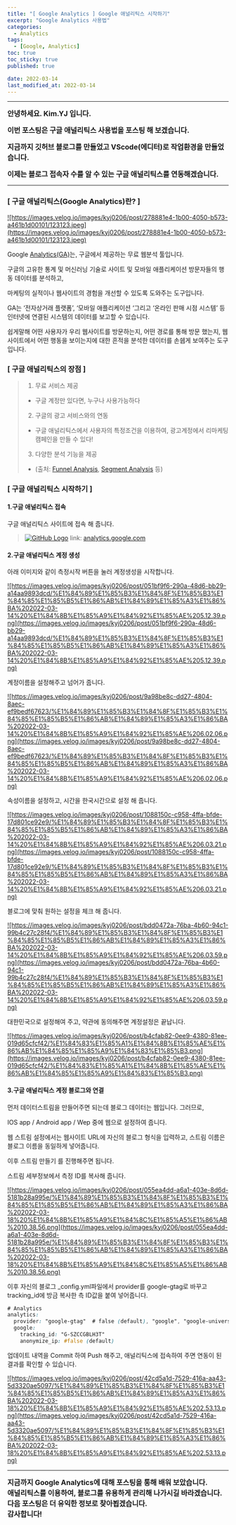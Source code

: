 ```yaml
---
title: "[ Google Analytics ] Google 애널리틱스 시작하기"
excerpt: "Google Analytics 사용법"
categories:
  - Analytics
tags:
  - [Google, Analytics]
toc: true
toc_sticky: true
published: true

date: 2022-03-14
last_modified_at: 2022-03-14
---
```


---

<span style='font-size:1rem'>**안녕하세요. Kim.YJ 입니다.**</span>

<span style='font-size:1rem'>**이번 포스팅은 구글 애널리틱스 사용법을 포스팅 해 보겠습니다.**</span>

<span style='font-size:1rem'>**지금까지 깃허브 블로그를 만들었고 VScode(에디터)로 작업환경을 만들었습니다.**</span>

<span style='font-size:1rem'>**이제는 블로그 접속자 수를 알 수 있는 구글 애널리틱스를 연동해겠습니다.**</span>

---

### [ 구글 애널리틱스(Google Analytics)란? ] <br>

<a href="https://images.velog.io/images/kyj0206/post/278881e4-1b00-4050-b573-a461b1d00101/123123.jpeg">
![https://images.velog.io/images/kyj0206/post/278881e4-1b00-4050-b573-a461b1d00101/123123.jpeg](https://images.velog.io/images/kyj0206/post/278881e4-1b00-4050-b573-a461b1d00101/123123.jpeg)
</a>

Google <a href='https://analytics.google.com/' target="_blank">Analytics(GA)</a>는, 구글에서 제공하는 무료 웹분석 툴입니다.

구글의 고유한 통계 및 머신러닝 기술로 사이트 및 모바일 애플리케이션 방문자들의 행동 데이터를 분석하고,

마케팅의 실적이나 웹사이트의 경험을 개선할 수 있도록 도와주는 도구입니다.

GA는 ‘전자상거래 플랫폼’, ‘모바일 애플리케이션 ‘그리고 ‘온라인 판매 시점 시스템’ 등 인터넷에 연결된 시스템의 데이터를 보고할 수 있습니다.

쉽게말해 어떤 사용자가 우리 웹사이트를 방문하는지, 어떤 경로를 통해 방문 했는지, 웹사이트에서 어떤 행동을 보이는지에 대한 흔적을 분석한 데이터를 손쉡게 보여주는 도구입니다.

### [ 구글 애널리틱스의 장점 ]

> 1. 무료 서비스 제공
>
> - 구글 계정만 있다면, 누구나 사용가능하다
>
> 2. 구글의 광고 서비스와의 연동
>
> - 구글 애널리틱스에서 사용자의 특정조건을 이용하여, 광고계정에서 리마케팅 캠페인을 만들 수 있다!
>
> 3. 다양한 분석 기능을 제공
>
> - (출처: <a href='https://blog.naver.com/PostView.nhn?blogId=sanalytica&logNo=222195954338' target="_blank">Funnel Analysis</a>, <a href='https://support.google.com/analytics/answer/3125360?hl=ko#zippy=%2C%EC%9D%B4-%EB%8F%84%EC%9B%80%EB%A7%90%EC%97%90-%EB%82%98%EC%99%80-%EC%9E%88%EB%8A%94-%EB%82%B4%EC%9A%A9%EC%9D%80-%EB%8B%A4%EC%9D%8C%EA%B3%BC-%EA%B0%99%EC%8A%B5%EB%8B%88%EB%8B%A4' target="_blank">Segment Analysis</a> 등)

### [ 구글 애널리틱스 시작하기 ]

#### 1.구글 애널리틱스 접속

구글 애널리틱스 사이트에 접속 해 줍니다.

> <a href='https://analytics.google.com/analytics/web/provision/?authuser=1#/provision' target="_blank">![GitHub Logo](https://images.velog.io/images/kyj0206/post/2a5e61cd-48c1-4f58-b61e-c72da736c44e/mainmain.png)</a>
> link: <a href='https://analytics.google.com/analytics/web/provision/?authuser=1#/provision' target="_blank">analytics.google.com</a>

#### 2.구글 애널리틱스 계정 생성

아래 이미지와 같이 측정시작 버튼을 눌러 계정생성을 시작합니다.

<a href="https://images.velog.io/images/kyj0206/post/051bf9f6-290a-48d6-bb29-a14aa9893dcd/%E1%84%89%E1%85%B3%E1%84%8F%E1%85%B3%E1%84%85%E1%85%B5%E1%86%AB%E1%84%89%E1%85%A3%E1%86%BA%202022-03-14%20%E1%84%8B%E1%85%A9%E1%84%92%E1%85%AE%205.12.39.png">
![https://images.velog.io/images/kyj0206/post/051bf9f6-290a-48d6-bb29-a14aa9893dcd/%E1%84%89%E1%85%B3%E1%84%8F%E1%85%B3%E1%84%85%E1%85%B5%E1%86%AB%E1%84%89%E1%85%A3%E1%86%BA%202022-03-14%20%E1%84%8B%E1%85%A9%E1%84%92%E1%85%AE%205.12.39.png](https://images.velog.io/images/kyj0206/post/051bf9f6-290a-48d6-bb29-a14aa9893dcd/%E1%84%89%E1%85%B3%E1%84%8F%E1%85%B3%E1%84%85%E1%85%B5%E1%86%AB%E1%84%89%E1%85%A3%E1%86%BA%202022-03-14%20%E1%84%8B%E1%85%A9%E1%84%92%E1%85%AE%205.12.39.png)
</a>

계정이름을 설정해주고 넘어가 줍니다.

<a href="https://images.velog.io/images/kyj0206/post/9a98be8c-dd27-4804-8aec-ef9bedf67623/%E1%84%89%E1%85%B3%E1%84%8F%E1%85%B3%E1%84%85%E1%85%B5%E1%86%AB%E1%84%89%E1%85%A3%E1%86%BA%202022-03-14%20%E1%84%8B%E1%85%A9%E1%84%92%E1%85%AE%206.02.06.png">
![https://images.velog.io/images/kyj0206/post/9a98be8c-dd27-4804-8aec-ef9bedf67623/%E1%84%89%E1%85%B3%E1%84%8F%E1%85%B3%E1%84%85%E1%85%B5%E1%86%AB%E1%84%89%E1%85%A3%E1%86%BA%202022-03-14%20%E1%84%8B%E1%85%A9%E1%84%92%E1%85%AE%206.02.06.png](https://images.velog.io/images/kyj0206/post/9a98be8c-dd27-4804-8aec-ef9bedf67623/%E1%84%89%E1%85%B3%E1%84%8F%E1%85%B3%E1%84%85%E1%85%B5%E1%86%AB%E1%84%89%E1%85%A3%E1%86%BA%202022-03-14%20%E1%84%8B%E1%85%A9%E1%84%92%E1%85%AE%206.02.06.png)
</a>

속성이름을 설정하고, 시간을 한국시간으로 설정 해 줍니다.

<a href="https://images.velog.io/images/kyj0206/post/1088150c-c958-4ffa-bfde-17d801ce92e9/%E1%84%89%E1%85%B3%E1%84%8F%E1%85%B3%E1%84%85%E1%85%B5%E1%86%AB%E1%84%89%E1%85%A3%E1%86%BA%202022-03-14%20%E1%84%8B%E1%85%A9%E1%84%92%E1%85%AE%206.03.21.png">
![https://images.velog.io/images/kyj0206/post/1088150c-c958-4ffa-bfde-17d801ce92e9/%E1%84%89%E1%85%B3%E1%84%8F%E1%85%B3%E1%84%85%E1%85%B5%E1%86%AB%E1%84%89%E1%85%A3%E1%86%BA%202022-03-14%20%E1%84%8B%E1%85%A9%E1%84%92%E1%85%AE%206.03.21.png](https://images.velog.io/images/kyj0206/post/1088150c-c958-4ffa-bfde-17d801ce92e9/%E1%84%89%E1%85%B3%E1%84%8F%E1%85%B3%E1%84%85%E1%85%B5%E1%86%AB%E1%84%89%E1%85%A3%E1%86%BA%202022-03-14%20%E1%84%8B%E1%85%A9%E1%84%92%E1%85%AE%206.03.21.png)
</a>

블로그에 맞춰 원하는 설정을 체크 해 줍니다.

<a href="https://images.velog.io/images/kyj0206/post/bdd0472a-76ba-4b60-94c1-99b4c27c28f4/%E1%84%89%E1%85%B3%E1%84%8F%E1%85%B3%E1%84%85%E1%85%B5%E1%86%AB%E1%84%89%E1%85%A3%E1%86%BA%202022-03-14%20%E1%84%8B%E1%85%A9%E1%84%92%E1%85%AE%206.03.59.png">
![https://images.velog.io/images/kyj0206/post/bdd0472a-76ba-4b60-94c1-99b4c27c28f4/%E1%84%89%E1%85%B3%E1%84%8F%E1%85%B3%E1%84%85%E1%85%B5%E1%86%AB%E1%84%89%E1%85%A3%E1%86%BA%202022-03-14%20%E1%84%8B%E1%85%A9%E1%84%92%E1%85%AE%206.03.59.png](https://images.velog.io/images/kyj0206/post/bdd0472a-76ba-4b60-94c1-99b4c27c28f4/%E1%84%89%E1%85%B3%E1%84%8F%E1%85%B3%E1%84%85%E1%85%B5%E1%86%AB%E1%84%89%E1%85%A3%E1%86%BA%202022-03-14%20%E1%84%8B%E1%85%A9%E1%84%92%E1%85%AE%206.03.59.png)
</a>

대한민국으로 설정해여 주고, 약관에 동의해주면 계정설정은 끝납니다.

<a href="https://images.velog.io/images/kyj0206/post/b4cfab82-0ee9-4380-81ee-019d65cfcf42/%E1%84%83%E1%85%A1%E1%84%8B%E1%85%AE%E1%86%AB%E1%84%85%E1%85%A9%E1%84%83%E1%85%B3.png">
![https://images.velog.io/images/kyj0206/post/b4cfab82-0ee9-4380-81ee-019d65cfcf42/%E1%84%83%E1%85%A1%E1%84%8B%E1%85%AE%E1%86%AB%E1%84%85%E1%85%A9%E1%84%83%E1%85%B3.png](https://images.velog.io/images/kyj0206/post/b4cfab82-0ee9-4380-81ee-019d65cfcf42/%E1%84%83%E1%85%A1%E1%84%8B%E1%85%AE%E1%86%AB%E1%84%85%E1%85%A9%E1%84%83%E1%85%B3.png)
</a>

#### 3.구글 애널리틱스 계정 블로그와 연결

먼저 데이터스트림을 만들어주면 되는데 블로그 데이터는 웹입니다. 그러므로,

IOS app / Android app / Wep 중에 웹으로 설정하여 줍니다.

웹 스트림 설정에서는 웹사이트 URL에 자신의 블로그 형식을 입력하고, 스트림 이름은 블로그 이름을 동일하게 넣어줍니다.

이후 스트림 만들기 를 진행해주면 됩니다.

스트림 세부정보에서 측정 ID를 복사해 줍니다.

<a href="https://images.velog.io/images/kyj0206/post/055ea4dd-a6a1-403e-8d6d-5181b28a995e/%E1%84%89%E1%85%B3%E1%84%8F%E1%85%B3%E1%84%85%E1%85%B5%E1%86%AB%E1%84%89%E1%85%A3%E1%86%BA%202022-03-18%20%E1%84%8B%E1%85%A9%E1%84%8C%E1%85%A5%E1%86%AB%2010.38.56.png">
![https://images.velog.io/images/kyj0206/post/055ea4dd-a6a1-403e-8d6d-5181b28a995e/%E1%84%89%E1%85%B3%E1%84%8F%E1%85%B3%E1%84%85%E1%85%B5%E1%86%AB%E1%84%89%E1%85%A3%E1%86%BA%202022-03-18%20%E1%84%8B%E1%85%A9%E1%84%8C%E1%85%A5%E1%86%AB%2010.38.56.png](https://images.velog.io/images/kyj0206/post/055ea4dd-a6a1-403e-8d6d-5181b28a995e/%E1%84%89%E1%85%B3%E1%84%8F%E1%85%B3%E1%84%85%E1%85%B5%E1%86%AB%E1%84%89%E1%85%A3%E1%86%BA%202022-03-18%20%E1%84%8B%E1%85%A9%E1%84%8C%E1%85%A5%E1%86%AB%2010.38.56.png)
</a>

이후 자신의 블로그 \_config.yml파일에서 provider를 google-gtag로 바꾸고 tracking_id에 방금 복사한 측 ID값을 붙여 넣어줍니다.

```css
# Analytics
analytics:
  provider: "google-gtag"  # false (default), "google", "google-universal", "google-gtag", "custom"
  google:
    tracking_id: "G-SZCCGBLH3T"
    anonymize_ip: #false (default)
```

업데이트 내역을 Commit 하여 Push 해주고, 애널리틱스에 접속하여 주면 연동이 된 결과를 확인할 수 있습니다.

<a href="https://images.velog.io/images/kyj0206/post/42cd5a1d-7529-416a-aa43-5d3320ae5097/%E1%84%89%E1%85%B3%E1%84%8F%E1%85%B3%E1%84%85%E1%85%B5%E1%86%AB%E1%84%89%E1%85%A3%E1%86%BA%202022-03-18%20%E1%84%8B%E1%85%A9%E1%84%92%E1%85%AE%202.53.13.png">
![https://images.velog.io/images/kyj0206/post/42cd5a1d-7529-416a-aa43-5d3320ae5097/%E1%84%89%E1%85%B3%E1%84%8F%E1%85%B3%E1%84%85%E1%85%B5%E1%86%AB%E1%84%89%E1%85%A3%E1%86%BA%202022-03-18%20%E1%84%8B%E1%85%A9%E1%84%92%E1%85%AE%202.53.13.png](https://images.velog.io/images/kyj0206/post/42cd5a1d-7529-416a-aa43-5d3320ae5097/%E1%84%89%E1%85%B3%E1%84%8F%E1%85%B3%E1%84%85%E1%85%B5%E1%86%AB%E1%84%89%E1%85%A3%E1%86%BA%202022-03-18%20%E1%84%8B%E1%85%A9%E1%84%92%E1%85%AE%202.53.13.png)
</a>

---

<span style='font-size:1rem'> **지금까지 Google Analytics에 대해 포스팅을 통해 배워 보았습니다.** </span><br>
<span style='font-size:1rem'> **애널리틱스를 이용하여, 블로그를 유용하게 관리해 나가시길 바라겠습니다.** </span><br>
<span style='font-size:1rem'> **다음 포스팅은 더 유익한 정보로 찾아뵙겠습니다.** </span><br>
<span style='font-size:1rem'> **감사합니다!** </span>
